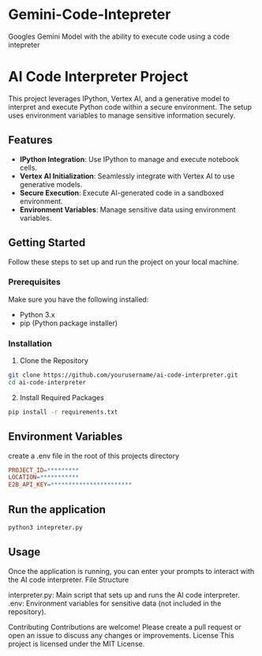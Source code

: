 # Gemini-Code-Intepreter
Googles Gemini Model with the ability to execute code using a code intepreter
# AI Code Interpreter Project

This project leverages IPython, Vertex AI, and a generative model to interpret and execute Python code within a secure environment. The setup uses environment variables to manage sensitive information securely.

## Features

- **IPython Integration**: Use IPython to manage and execute notebook cells.
- **Vertex AI Initialization**: Seamlessly integrate with Vertex AI to use generative models.
- **Secure Execution**: Execute AI-generated code in a sandboxed environment.
- **Environment Variables**: Manage sensitive data using environment variables.

## Getting Started

Follow these steps to set up and run the project on your local machine.

### Prerequisites

Make sure you have the following installed:

- Python 3.x
- pip (Python package installer)

### Installation

1. Clone the Repository

```bash
git clone https://github.com/yourusername/ai-code-interpreter.git
cd ai-code-interpreter
```

2. Install Required Packages

``` bash
pip install -r requirements.txt
```

## Environment Variables

create a .env file in the root of this projects directory

```makefile
PROJECT_ID=*********
LOCATION=***********
E2B_API_KEY=***********************
```
## Run the application

```bash
python3 intepreter.py
```

## Usage
Once the application is running, you can enter your prompts to interact with the AI code interpreter.
File Structure

interpreter.py: Main script that sets up and runs the AI code interpreter.
.env: Environment variables for sensitive data (not included in the repository).

Contributing
Contributions are welcome! Please create a pull request or open an issue to discuss any changes or improvements.
License
This project is licensed under the MIT License. 
